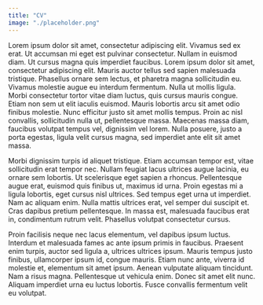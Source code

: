 ```yaml
---
title: "CV"
image: "./placeholder.png"
---
```


Lorem ipsum dolor sit amet, consectetur adipiscing elit. Vivamus sed ex erat. Ut accumsan mi eget est pulvinar consectetur. Nullam in euismod diam. Ut cursus magna quis imperdiet faucibus. Lorem ipsum dolor sit amet, consectetur adipiscing elit. Mauris auctor tellus sed sapien malesuada tristique. Phasellus ornare sem lectus, et pharetra magna sollicitudin eu. Vivamus molestie augue eu interdum fermentum. Nulla ut mollis ligula. Morbi consectetur tortor vitae diam luctus, quis cursus mauris congue. Etiam non sem ut elit iaculis euismod. Mauris lobortis arcu sit amet odio finibus molestie. Nunc efficitur justo sit amet mollis tempus. Proin ac nisl convallis, sollicitudin nulla ut, pellentesque massa. Maecenas massa diam, faucibus volutpat tempus vel, dignissim vel lorem. Nulla posuere, justo a porta egestas, ligula velit cursus magna, sed imperdiet ante elit sit amet massa.

Morbi dignissim turpis id aliquet tristique. Etiam accumsan tempor est, vitae sollicitudin erat tempor nec. Nullam feugiat lacus ultrices augue lacinia, eu ornare sem lobortis. Ut scelerisque eget sapien a rhoncus. Pellentesque augue erat, euismod quis finibus ut, maximus id urna. Proin egestas mi a ligula lobortis, eget cursus nisl ultrices. Sed tempus eget urna ut imperdiet. Nam ac aliquam enim. Nulla mattis ultrices erat, vel semper dui suscipit et. Cras dapibus pretium pellentesque. In massa est, malesuada faucibus erat in, condimentum rutrum velit. Phasellus volutpat consectetur cursus.

Proin facilisis neque nec lacus elementum, vel dapibus ipsum luctus. Interdum et malesuada fames ac ante ipsum primis in faucibus. Praesent enim turpis, auctor sed ligula a, ultrices ultrices ipsum. Mauris tempus justo finibus, ullamcorper ipsum id, congue mauris. Etiam nunc ante, viverra id molestie et, elementum sit amet ipsum. Aenean vulputate aliquam tincidunt. Nam a risus magna. Pellentesque ut vehicula enim. Donec sit amet elit nunc. Aliquam imperdiet urna eu luctus lobortis. Fusce convallis fermentum velit eu volutpat.


<!-- <p style="color: red">**THIS SEEMS TO BE THE ONLY SUPPORTED WAY OF IMPORTING TWITTER TWEETS IN GATSBY 5 AT THE MOMENT, AFAIK IT MEANS THAT EACH 
TWEET HAS TO BE MANUALLY IMPORTED INTO AN MD FILE...**</p>
<blockquote class="twitter-tweet"><p lang="en" dir="ltr">This is what we do: <a href="https://t.co/pkyS6IcIUy">https://t.co/pkyS6IcIUy</a> - an excellent video intro to the wonderful researchers of <a href="https://twitter.com/c4dm?ref_src=twsrc%5Etfw">@c4dm</a>. <a href="https://twitter.com/QMEECS?ref_src=twsrc%5Etfw">@QMEECS</a> <a href="https://twitter.com/QMUL?ref_src=twsrc%5Etfw">@QMUL</a> <a href="https://twitter.com/hashtag/research?src=hash&amp;ref_src=twsrc%5Etfw">#research</a></p>&mdash; C4DM at QMUL (@c4dm) <a href="https://twitter.com/c4dm/status/857989625922695173?ref_src=twsrc%5Etfw">April 28, 2017</a></blockquote> -->